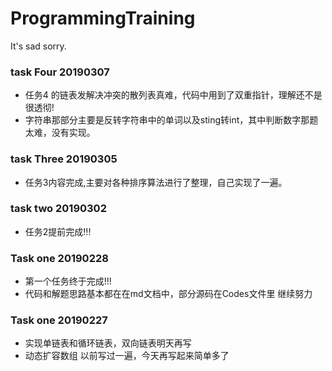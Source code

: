 # ProgrammingTraining
It's sad sorry.  
### task Four 20190307
- 任务4 的链表发解决冲突的散列表真难，代码中用到了双重指针，理解还不是很透彻!
- 字符串那部分主要是反转字符串中的单词以及sting转int，其中判断数字那题太难，没有实现。

### task Three 20190305
- 任务3内容完成,主要对各种排序算法进行了整理，自己实现了一遍。  

### task two 20190302
- 任务2提前完成!!!

### Task one 20190228  
- 第一个任务终于完成!!!  
- 代码和解题思路基本都在在md文档中，部分源码在Codes文件里 继续努力

### Task one 20190227
- 实现单链表和循环链表，双向链表明天再写
- 动态扩容数组 以前写过一遍，今天再写起来简单多了 
